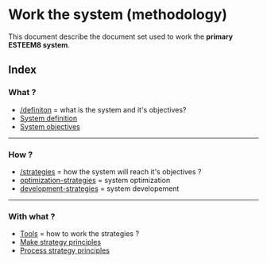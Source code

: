 # Work the system (methodology)

This document describe the document set used to work the **primary ESTEEM8 system**.

## Index

### What ?
* [/definiton](https://github.com/esteem8app/esteem8app.github.io/tree/master/docs/work-the-system/definition) = what is the system and it's objectives?
 * [System definition](https://github.com/esteem8app/esteem8app.github.io/tree/master/docs/work-the-system/definition)
 * [System objectives](https://github.com/esteem8app/esteem8app.github.io/blob/master/docs/work-the-system/definition/system-objectives.md)

---

### How ?

 * [/strategies](https://github.com/esteem8app/esteem8app.github.io/tree/master/docs/work-the-system/strategies) = how the system will reach it's objectives ?
  * [optimization-strategies](https://github.com/esteem8app/esteem8app.github.io/tree/master/docs/work-the-system/strategies/optimization-strategies) = system optimization
  * [development-strategies](https://github.com/esteem8app/esteem8app.github.io/tree/master/docs/work-the-system/strategies/development-strategies) = system developement
 
---
 
### With what ?
 
 * [Tools](https://github.com/esteem8app/esteem8app.github.io/tree/master/docs/work-the-system/tools) = how to work the strategies ?
  * [Make strategy principles](https://github.com/esteem8app/esteem8app.github.io/blob/master/docs/work-the-system/tools/make-strategy-principles.md)
  * [Process strategy principles](https://github.com/esteem8app/esteem8app.github.io/blob/master/docs/work-the-system/tools/process-strategy-principles.md)
